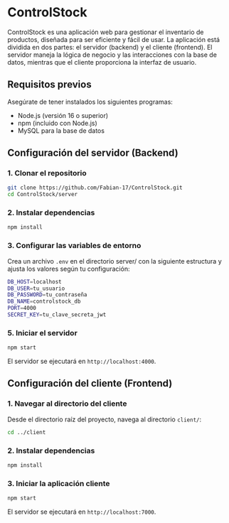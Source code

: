 # ControlStock

ControlStock es una aplicación web para gestionar el inventario de productos, diseñada para ser eficiente y fácil de usar. La aplicación está dividida en dos partes: el servidor (backend) y el cliente (frontend). El servidor maneja la lógica de negocio y las interacciones con la base de datos, mientras que el cliente proporciona la interfaz de usuario.

## Requisitos previos
Asegúrate de tener instalados los siguientes programas:

- Node.js (versión 16 o superior)
- npm (incluido con Node.js)
- MySQL para la base de datos

## Configuración del servidor (Backend)
### 1. Clonar el repositorio

```bash
git clone https://github.com/Fabian-17/ControlStock.git
cd ControlStock/server
```

### 2. Instalar dependencias

```bash
npm install
```

### 3. Configurar las variables de entorno
Crea un archivo `.env` en el directorio server/ con la siguiente estructura y ajusta los valores según tu configuración:

```bash
DB_HOST=localhost
DB_USER=tu_usuario
DB_PASSWORD=tu_contraseña
DB_NAME=controlstock_db
PORT=4000
SECRET_KEY=tu_clave_secreta_jwt
```

### 5. Iniciar el servidor

```bash
npm start
```
El servidor se ejecutará en `http://localhost:4000`.

## Configuración del cliente (Frontend)
### 1. Navegar al directorio del cliente
Desde el directorio raíz del proyecto, navega al directorio `client/`:

```bash
cd ../client
```

### 2. Instalar dependencias

```bash
npm install
```

### 3. Iniciar la aplicación cliente

```bash
npm start
```
El servidor se ejecutará en `http://localhost:7000`.
